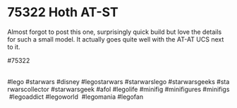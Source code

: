# 75322 Hoth AT-ST

Almost forgot to post this one, surprisingly quick build but love the details for such a small model. It actually goes quite well with the AT-AT UCS next to it.

#75322 
 
 
  
#lego #starwars #disney #legostarwars #starwarslego #starwarsgeeks #starwarscollector #starwarsgeek #afol #legolife #minifig #minifigures #minifigs #legoaddict #legoworld  #legomania #legofan 
  
 

